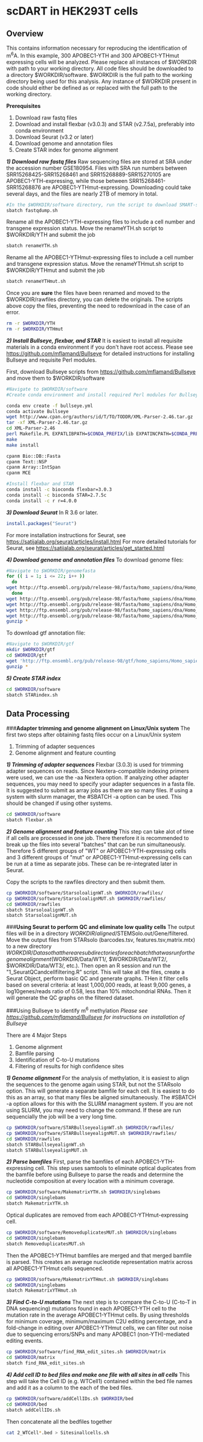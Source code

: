 # scDART in HEK293T cells

## **Overview**
This contains information necessary for reproducing the identification of m<sup>6</sup>A. In this example, 300 APOBEC1-YTH and 300 APOBEC1-YTHmut expressing cells will be analyzed. Please replace all instances of $WORKDIR with path to your working directory. All code files should be downloaded to a directory $WORKDIR/software. $WORKDIR is the full path to the working directory being used for this analysis. Any instance of $WORKDIR present in code should either be defined as or replaced with the full path to the working directory.

**Prerequisites**
1) Download raw fastq files
2) Download and install flexbar (v3.0.3) and STAR (v2.7.5a), preferably into conda environment
3) Download Seurat (v3.2 or later)
4) Download genome and annotation files
5) Create STAR index for genome alignment


***1) Download raw fastq files***
Raw sequencing files are stored at SRA under the accession number GSE180954.
Files with SRA run numbers between SRR15268425-SRR15268461 and SRR15268889-SRR15270105 are APOBEC1-YTH-expressing, while those between SRR15268461-SRR15268876 are APOBEC1-YTHmut-expressing.
Downloading could take several days, and the files are nearly 2TB of memory in total.
```bash
#In the $WORKDIR/software directory, run the script to download SMART-seq single-cell fastq files
sbatch fastqdump.sh
```
Rename all the APOBEC1-YTH-expressing files to include a cell number and transgene expression status.
Move the renameYTH.sh script to $WORKDIR/YTH and submit the job
```bash
sbatch renameYTH.sh
```
Rename all the APOBEC1-YTHmut-expressing files to include a cell number and transgene expression status.
Move the renameYTHmut.sh script to $WORKDIR/YTHmut and submit the job
```bash
sbatch renameYTHmut.sh
```
Once you are **sure** the files have been renamed and moved to the $WORKDIR/rawfiles directory, you can delete the originals. The scripts above copy the files, preventing the need to redownload in the case of an error.
```bash
rm -r $WORKDIR/YTH
rm -r $WORKDIR/YTHmut
```

***2) Install Bullseye, flexbar, and STAR***
It is easiest to install all requisite materials in a conda environment if you don't have root access. Please see https://github.com/mflamand/Bullseye for detailed instructions for installing Bullseye and requisite Perl modules.


First, download Bullseye scripts from https://github.com/mflamand/Bullseye and move them to $WORKDIR/software

```bash
#Navigate to $WORKDIR/software
#Create conda environment and install required Perl modules for Bullseye

conda env create -f bullseye.yml
conda activate Bullseye
wget http://www.cpan.org/authors/id/T/TO/TODDR/XML-Parser-2.46.tar.gz 
tar -xf XML-Parser-2.46.tar.gz
cd XML-Parser-2.46 
perl Makefile.PL EXPATLIBPATH=$CONDA_PREFIX/lib EXPATINCPATH=$CONDA_PREFIX/include
make
make install

cpanm Bio::DB::Fasta
cpanm Text::NSP
cpanm Array::IntSpan
cpanm MCE

#Install flexbar and STAR
conda install -c bioconda flexbar=3.0.3
conda install -c bioconda STAR=2.7.5c
conda install -c r r=4.0.0
```

***3) Download Seurat***
In R 3.6 or later.
```R
install.packages("Seurat")
```
For more installation instructions for Seurat, see https://satijalab.org/seurat/articles/install.html
For more detailed tutorials for Seurat, see https://satijalab.org/seurat/articles/get_started.html

***4) Download genome and annotation files***
To download genome files:
```bash
#Navigate to $WORKDIR/genomefasta
for (( i = 1; i <= 22; i++ ))
  do
wget http://ftp.ensembl.org/pub/release-98/fasta/homo_sapiens/dna/Homo_sapiens.GRCh38.dna_sm.chromosome.$i.fa.gz
  done
wget http://ftp.ensembl.org/pub/release-98/fasta/homo_sapiens/dna/Homo_sapiens.GRCh38.dna_sm.chromosome.X.fa.gz
wget http://ftp.ensembl.org/pub/release-98/fasta/homo_sapiens/dna/Homo_sapiens.GRCh38.dna_sm.chromosome.Y.fa.gz
wget http://ftp.ensembl.org/pub/release-98/fasta/homo_sapiens/dna/Homo_sapiens.GRCh38.dna_sm.chromosome.MT.fa.gz
wget http://ftp.ensembl.org/pub/release-98/fasta/homo_sapiens/dna/Homo_sapiens.GRCh38.dna_sm.nonchromosomal.fa.gz
gunzip *
```
To download gtf annotation file:
```bash
#Navigate to $WORKDIR/gtf
mkdir $WORKDIR/gtf
cd $WORKDIR/gtf
wget 'http://ftp.ensembl.org/pub/release-98/gtf/homo_sapiens/Homo_sapiens.GRCh38.98.gtf.gz'
gunzip *
```

***5) Create STAR index***
```bash
cd $WORKDIR/software
sbatch STARindex.sh
```

## **Data Processing**
###**Adapter trimming and genome alignment on Linux/Unix system**
The first two steps after obtaining fastq files occur on a Linux/Unix system
1) Trimming of adapter sequences
2) Genome alignment and feature counting

***1) Trimming of adapter sequences***
Flexbar (3.0.3) is used for trimming adapter sequences on reads. Since Nextera-compatible indexing primers were used, we can use the -aa Nextera option. If analyzing other adapter sequences, you may need to specify your adapter sequences in a fasta file. It is suggested to submit as array jobs as there are so many files. If using a system with slurm manager, the #SBATCH -a option can be used. This should be changed if using other systems.

```bash
cd $WORKDIR/software
sbatch flexbar.sh
```

***2) Genome alignment and feature counting***
This step can take alot of time if all cells are processed in one job. There therefore it is recommended to break up the files into several "batches" that can be run simultaneously. Therefore 5 different groups of "WT" or APOBEC1-YTH-expressing cells and 3 different groups of "mut" or APOBEC1-YTHmut-expressing cells can be run at a time as separate jobs. These can be re-integrated later in Seurat.

Copy the scripts to the rawfiles directory and then submit them.

```bash
cp $WORKDIR/software/StarsoloalignWT.sh $WORKDIR/rawfiles/
cp $WORKDIR/software/StarsoloalignMUT.sh $WORKDIR/rawfiles/
cd $WORKDIR/rawfiles
sbatch StarsoloalignWT.sh
sbatch StarsoloalignMUT.sh
```
###**Using Seurat to perform QC and eliminate low quality cells**
The output files will be in a directory $WORKDIR/aligned/$STEMSolo.out/Gene/filtered. Move the output files from STARsolo (barcodes.tsv, features.tsv,matrix.mtx) to a new directory $WORKDIR/Data so that there are subdirectories for each batch that was run for the genome alignment ($WORKDIR/Data/WT1/, $WORKDIR/Data/WT2/, $WORKDIR/Data/WT3/, etc.). Then open an R session and run the "1_SeuratQCandcellfiltering.R" script. This will take all the files, create a Seurat Object, perform basic QC and generate graphs. THen it filter cells based on several criteria: at least 1,000,000 reads, at least 9,000 genes, a log10genes/reads ratio of 0.58, less than 10% mitochondrial RNAs. Then it will generate the QC graphs on the filtered dataset.

###Using Bullseye to identify m<sup>6</sup> methylation
*Please see https://github.com/mflamand/Bullseye for instructions on installation of Bullseye*

There are 4 Major Steps
1) Genome alignment
2) Bamfile parsing
3) Identification of C-to-U mutations
4) Filtering of results for high confidence sites

***1) Genome alignment***
For the analysis of methylation, it is easiest to align the sequences to the genome again using STAR, but not the STARsolo option. This will generate a separate bamfile for each cell. It is easiest to do this as an array, so that many files be aligned simultaneously. The #SBATCH -a option allows for this with the SLURM managment system. If you are not using SLURM, you may need to change the command. If these are run sequencially the job will be a very long time.
```bash
cp $WORKDIR/software/STARBullseyealignWT.sh $WORKDIR/rawfiles/
cp $WORKDIR/software/STARBullseyealignMUT.sh $WORKDIR/rawfiles/
cd $WORKDIR/rawfiles
sbatch STARBullseyealignWT.sh
sbatch STARBullseyealignMUT.sh
```


***2) Parse bamfiles***
First, parse the bamfiles of each APOBEC1-YTH-expressing cell. This step uses samtools to eliminate optical duplicates from the bamfile before using Bullseye to parse the reads and determine the nucleotide composition at every location with a minimum coverage.
```bash
cp $WORKDIR/software/MakematrixYTH.sh $WORKDIR/singlebams
cd $WORKDIR/singlebams
sbatch MakematrixYTH.sh
```

Optical duplicates are removed from each APOBEC1-YTHmut-expressing cell.
```bash
cp $WORKDIR/software/RemoveduplicatesMUT.sh $WORKDIR/singlebams
cd $WORKDIR/singlebams
sbatch RemoveduplicatesMUT.sh
```

Then the APOBEC1-YTHmut bamfiles are merged and that merged bamfile is parsed. This creates an average nucleotide representation matrix across all APOBEC1-YTHmut cells sequenced.
```bash
cp $WORKDIR/software/MakematrixYTHmut.sh $WORKDIR/singlebams
cd $WORKDIR/singlebams
sbatch MakematrixYTHmut.sh
```

***3) Find C-to-U mutations***
The next step is to compare the C-to-U (C-to-T in DNA sequencing) mutations found in each APOBEC1-YTH cell to the mutation rate in the average APOBEC1-YTHmut cells. By using thresholds for minimum coverage, minimum/maximum C2U editing percentage, and a fold-change in editing over APOBEC1-YTHmut cells, we can filter out noise due to sequencing errors/SNPs and many APOBEC1 (non-YTH)-mediated editing events.

```bash
cp $WORKDIR/software/find_RNA_edit_sites.sh $WORKDIR/matrix
cd $WORKDIR/matrix
sbatch find_RNA_edit_sites.sh
```

***4) Add cell ID to bed files and make one file with all sites in all cells***
This step will take the Cell ID (e.g. WTCell1) contained within the bed file names and add it as a column to the each of the bed files.

```bash
cp $WORKDIR/software/addCellIDs.sh $WORKDIR/bed
cd $WORKDIR/bed
sbatch addCellIDs.sh
```

Then concatenate all the bedfiles together

```bash
cat 2_WTCell*.bed > Sitesinallcells.sh
```


